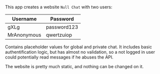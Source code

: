 This app creates a website `Null Chat` with two users:

| Username    | Password    |
|-------------|-------------|
| gXLg        | password123 |
| MrAnonymous | qwertzuiop  |

Contains placeholder values for global and private chat.
It includes basic authentification logic, but has
almost no validation, so a not logged in user could
potentially read messages if he abuses the API.

The website is pretty much static,
and nothing can be changed on it.
